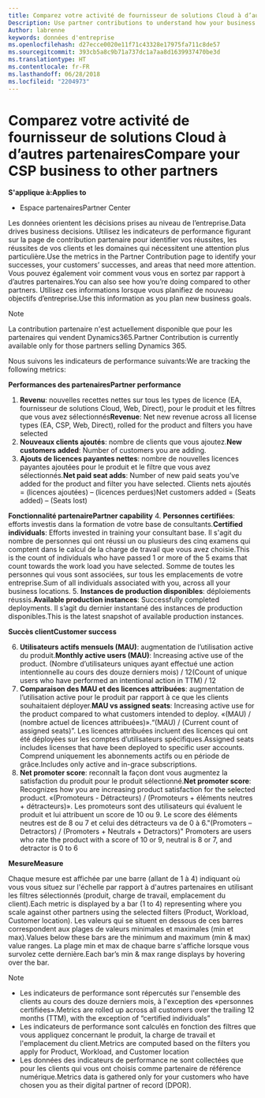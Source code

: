```yaml
---
title: Comparez votre activité de fournisseur de solutions Cloud à d’autres partenaires | Espace partenaires
Description: Use partner contributions to understand how your business is growing and succeeding
Author: labrenne
keywords: données d'entreprise
ms.openlocfilehash: d27ecce0020e11f71c43328e17975fa711c8de57
ms.sourcegitcommit: 393cb5a8c9b71a737dc1a7aa8d1639937470be3d
ms.translationtype: HT
ms.contentlocale: fr-FR
ms.lasthandoff: 06/28/2018
ms.locfileid: "2204973"
---
```

# <a name="compare-your-csp-business-to-other-partners"></a><span data-ttu-id="434d7-103">Comparez votre activité de fournisseur de solutions Cloud à d’autres partenaires</span><span class="sxs-lookup"><span data-stu-id="434d7-103">Compare your CSP business to other partners</span></span> 

**<span data-ttu-id="434d7-104">S'applique à:</span><span class="sxs-lookup"><span data-stu-id="434d7-104">Applies to</span></span>**
- <span data-ttu-id="434d7-105">Espace partenaires</span><span class="sxs-lookup"><span data-stu-id="434d7-105">Partner Center</span></span>

<span data-ttu-id="434d7-106">Les données orientent les décisions prises au niveau de l’entreprise.</span><span class="sxs-lookup"><span data-stu-id="434d7-106">Data drives business decisions.</span></span> <span data-ttu-id="434d7-107">Utilisez les indicateurs de performance figurant sur la page de contribution partenaire pour identifier vos réussites, les réussites de vos clients et les domaines qui nécessitent une attention plus particulière.</span><span class="sxs-lookup"><span data-stu-id="434d7-107">Use the metrics in the Partner Contribution page to identify your successes, your customers’ successes, and areas that need more attention.</span></span> <span data-ttu-id="434d7-108">Vous pouvez également voir comment vous vous en sortez par rapport à d’autres partenaires.</span><span class="sxs-lookup"><span data-stu-id="434d7-108">You can also see how you’re doing compared to other partners.</span></span> <span data-ttu-id="434d7-109">Utilisez ces informations lorsque vous planifiez de nouveau objectifs d’entreprise.</span><span class="sxs-lookup"><span data-stu-id="434d7-109">Use this information as you plan new business goals.</span></span>

>[!NOTE]
><span data-ttu-id="434d7-110">La contribution partenaire n'est actuellement disponible que pour les partenaires qui vendent Dynamics365.</span><span class="sxs-lookup"><span data-stu-id="434d7-110">Partner Contribution is currently available only for those partners selling Dynamics 365.</span></span>

<span data-ttu-id="434d7-111">Nous suivons les indicateurs de performance suivants:</span><span class="sxs-lookup"><span data-stu-id="434d7-111">We are tracking the following metrics:</span></span>

**<span data-ttu-id="434d7-112">Performances des partenaires</span><span class="sxs-lookup"><span data-stu-id="434d7-112">Partner performance</span></span>**

1. <span data-ttu-id="434d7-113">**Revenu**: nouvelles recettes nettes sur tous les types de licence (EA, fournisseur de solutions Cloud, Web, Direct), pour le produit et les filtres que vous avez sélectionnés</span><span class="sxs-lookup"><span data-stu-id="434d7-113">**Revenue**: Net new revenue across all license types (EA, CSP, Web, Direct), rolled for the product and filters you have selected</span></span>
2. <span data-ttu-id="434d7-114">**Nouveaux clients ajoutés**: nombre de clients que vous ajoutez.</span><span class="sxs-lookup"><span data-stu-id="434d7-114">**New customers added**: Number of customers you are adding.</span></span>
3. <span data-ttu-id="434d7-115">**Ajouts de licences payantes nettes**: nombre de nouvelles licences payantes ajoutées pour le produit et le filtre que vous avez sélectionnés.</span><span class="sxs-lookup"><span data-stu-id="434d7-115">**Net paid seat adds**: Number of new paid seats you’ve added for the product and filter you have selected.</span></span>  <span data-ttu-id="434d7-116">Clients nets ajoutés = (licences ajoutées) – (licences perdues)</span><span class="sxs-lookup"><span data-stu-id="434d7-116">Net customers added = (Seats added) – (Seats lost)</span></span> 

**<span data-ttu-id="434d7-117">Fonctionnalité partenaire</span><span class="sxs-lookup"><span data-stu-id="434d7-117">Partner capability</span></span>**
4. <span data-ttu-id="434d7-118">**Personnes certifiées**: efforts investis dans la formation de votre base de consultants.</span><span class="sxs-lookup"><span data-stu-id="434d7-118">**Certified individuals**: Efforts invested in training your consultant base.</span></span> <span data-ttu-id="434d7-119">Il s'agit du nombre de personnes qui ont réussi un ou plusieurs des cinq examens qui comptent dans le calcul de la charge de travail que vous avez choisie.</span><span class="sxs-lookup"><span data-stu-id="434d7-119">This is the count of individuals who have passed 1 or more of the 5 exams that count towards the work load you have selected.</span></span> <span data-ttu-id="434d7-120">Somme de toutes les personnes qui vous sont associées, sur tous les emplacements de votre entreprise.</span><span class="sxs-lookup"><span data-stu-id="434d7-120">Sum of all individuals associated with you, across all your business locations.</span></span>
5. <span data-ttu-id="434d7-121">**Instances de production disponibles**: déploiements réussis.</span><span class="sxs-lookup"><span data-stu-id="434d7-121">**Available production instances**: Successfully completed deployments.</span></span> <span data-ttu-id="434d7-122">Il s’agit du dernier instantané des instances de production disponibles.</span><span class="sxs-lookup"><span data-stu-id="434d7-122">This is the latest snapshot of available production instances.</span></span>

**<span data-ttu-id="434d7-123">Succès client</span><span class="sxs-lookup"><span data-stu-id="434d7-123">Customer success</span></span>**

6.  <span data-ttu-id="434d7-124">**Utilisateurs actifs mensuels (MAU)**: augmentation de l’utilisation active du produit.</span><span class="sxs-lookup"><span data-stu-id="434d7-124">**Monthly active users (MAU)**: Increasing active use of the product.</span></span>
<span data-ttu-id="434d7-125">(Nombre d’utilisateurs uniques ayant effectué une action intentionnelle au cours des douze derniers mois) / 12</span><span class="sxs-lookup"><span data-stu-id="434d7-125">(Count of unique users who have performed an intentional action in TTM) / 12</span></span>
7. <span data-ttu-id="434d7-126">**Comparaison des MAU et des licences attribuées**: augmentation de l’utilisation active pour le produit par rapport à ce que les clients souhaitaient déployer.</span><span class="sxs-lookup"><span data-stu-id="434d7-126">**MAU vs assigned seats**: Increasing active use for the product compared to what customers intended to deploy.</span></span> <span data-ttu-id="434d7-127">«(MAU) / (nombre actuel de licences attribuées)».</span><span class="sxs-lookup"><span data-stu-id="434d7-127">“(MAU) / (Current count of assigned seats)”.</span></span> <span data-ttu-id="434d7-128">Les licences attribuées incluent des licences qui ont été déployées sur les comptes d’utilisateurs spécifiques.</span><span class="sxs-lookup"><span data-stu-id="434d7-128">Assigned seats includes licenses that have been deployed to specific user accounts.</span></span>  <span data-ttu-id="434d7-129">Comprend uniquement les abonnements actifs ou en période de grâce.</span><span class="sxs-lookup"><span data-stu-id="434d7-129">Includes only active and in-grace subscriptions.</span></span> 
8.  <span data-ttu-id="434d7-130">**Net promoter score**: reconnaît la façon dont vous augmentez la satisfaction du produit pour le produit sélectionné.</span><span class="sxs-lookup"><span data-stu-id="434d7-130">**Net promoter score**: Recognizes how you are increasing product satisfaction for the selected product.</span></span>
<span data-ttu-id="434d7-131">«(Promoteurs - Détracteurs) / (Promoteurs + éléments neutres + détracteurs)». Les promoteurs sont des utilisateurs qui évaluent le produit et lui attribuent un score de 10 ou 9. Le score des éléments neutres est de 8 ou 7 et celui des détracteurs va de 0 à 6.</span><span class="sxs-lookup"><span data-stu-id="434d7-131">"(Promoters – Detractors) / (Promoters + Neutrals + Detractors)" Promoters are users who rate the product with a score of 10 or 9, neutral is 8 or 7, and detractor is 0 to 6</span></span>

**<span data-ttu-id="434d7-132">Mesure</span><span class="sxs-lookup"><span data-stu-id="434d7-132">Measure</span></span>**

<span data-ttu-id="434d7-133">Chaque mesure est affichée par une barre (allant de 1 à 4) indiquant où vous vous situez sur l'échelle par rapport à d'autres partenaires en utilisant les filtres sélectionnés (produit, charge de travail, emplacement du client).</span><span class="sxs-lookup"><span data-stu-id="434d7-133">Each metric is displayed by a bar (1 to 4) representing where you scale against other partners using the selected filters (Product, Workload, Customer location).</span></span> <span data-ttu-id="434d7-134">Les valeurs qui se situent en dessous de ces barres correspondent aux plages de valeurs minimales et maximales (min et max).</span><span class="sxs-lookup"><span data-stu-id="434d7-134">Values below these bars are the minimum and maximum (min & max) value ranges.</span></span> <span data-ttu-id="434d7-135">La plage min et max de chaque barre s'affiche lorsque vous survolez cette dernière.</span><span class="sxs-lookup"><span data-stu-id="434d7-135">Each bar’s min & max range displays by hovering over the bar.</span></span>  

>[!NOTE] 
>- <span data-ttu-id="434d7-136">Les indicateurs de performance sont répercutés sur l'ensemble des clients au cours des douze derniers mois, à l'exception des «personnes certifiées».</span><span class="sxs-lookup"><span data-stu-id="434d7-136">Metrics are rolled up across all customers over the trailing 12 months (TTM), with the exception of “certified individuals”</span></span>        
>- <span data-ttu-id="434d7-137">Les indicateurs de performance sont calculés en fonction des filtres que vous appliquez concernant le produit, la charge de travail et l'emplacement du client.</span><span class="sxs-lookup"><span data-stu-id="434d7-137">Metrics are computed based on the filters you apply for Product, Workload, and Customer location</span></span>
>- <span data-ttu-id="434d7-138">Les données des indicateurs de performance ne sont collectées que pour les clients qui vous ont choisis comme partenaire de référence numérique.</span><span class="sxs-lookup"><span data-stu-id="434d7-138">Metrics data is gathered only for your customers who have chosen you as their digital partner of record (DPOR).</span></span> 

  